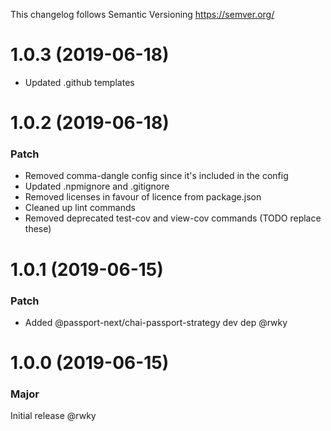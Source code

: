 This changelog follows Semantic Versioning https://semver.org/

# 1.0.3 (2019-06-18)

* Updated .github templates

# 1.0.2 (2019-06-18)

### Patch

* Removed comma-dangle config since it's included in the config
* Updated .npmignore and .gitignore
* Removed licenses in favour of licence from package.json
* Cleaned up lint commands
* Removed deprecated test-cov and view-cov commands (TODO replace these)

# 1.0.1 (2019-06-15)

### Patch

* Added @passport-next/chai-passport-strategy dev dep @rwky

# 1.0.0 (2019-06-15)

### Major

Initial release @rwky
